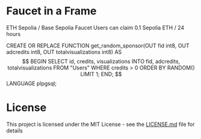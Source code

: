 # Faucet in a Frame

ETH Sepolia / Base Sepolia Faucet
Users can claim 0.1 Sepolia ETH / 24 hours 

CREATE OR REPLACE FUNCTION get_random_sponsor(OUT fid int8, OUT adcredits int8, OUT totalvisualizations int8)
AS $$
BEGIN
  SELECT id, credits, visualizations INTO fid, adcredits, totalvisualizations FROM "Users"
  WHERE credits > 0
  ORDER BY RANDOM()
  LIMIT 1;
END;
$$ LANGUAGE plpgsql;

# License

This project is licensed under the MIT License - see the [LICENSE.md](LICENSE.md) file for details
